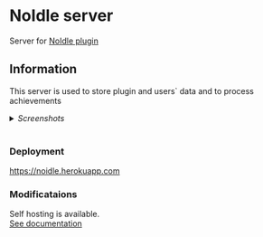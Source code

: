 # NoIdle server
Server for [NoIdle plugin](https://gitlab.com/endovitskayaV/NoIdle)

## Information
This server is used to store plugin and users` data and to process achievements
<details>
    <summary><i>Screenshots</i></summary>
    <p><br><img src="https://github.com/endovitskayaV/noidle_server/blob/screenshots/main.png" height="500"></p>
    <p><br><img src="https://github.com/endovitskayaV/noidle_server/blob/screenshots/dashboard.png" height="500"></p>
    <p><br><img src="https://github.com/endovitskayaV/noidle_server/blob/screenshots/achievements.png" height="500"></p>
</details><br>

### Deployment
https://noidle.herokuapp.com
### Modificataions
Self hosting is available. <br>
[See documentation](https://github.com/endovitskayaV/noidle_server/tree/custom_server)
